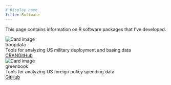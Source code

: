 ```yaml
---
# Display name
title: Software
---
```

 
This page contains information on R software packages that I've developed.
 
<div class="row">

<div class="column">

<div class="card-github">
  <img class="card-github-img-top" src="/media/troopdata-hex-logo.png" alt="Card image">
  <div class="card-github-header">troopdata</div>
  <div class="card-github-body">Tools for analyzing US military deployment and basing data</div>
  <div class="card-links">
  <a href="https://cran.r-project.org/package=troopdata" class="card-link">CRAN</a><a href="https://github.com/meflynn/troopdata" class="card-link">GitHub</a>
</div>
</div>

</div>

<div class="column">

<div class="card-github">
  <img class="card-github-img-top" src="/media/greenbook-hex-logo.png" alt="Card image">
  <div class="card-github-header">greenbook</div>
  <div class="card-github-body">Tools for analyzing US foreign policy spending data</div>
  <div class="card-links">
  <a href="https://github.com/meflynn/greenbok" class="card-link">GitHub</a> 
</div>
</div>
 

</div>
</div>


